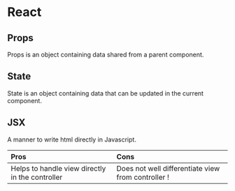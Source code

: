 # React

## Props

Props is an object containing data shared from a parent component. 

## State

State is an object containing data that can be updated in the current component.  

## JSX

A manner to write html directly in Javascript. 

| Pros | Cons |
| :--- | :--- |
| Helps to handle view directly in the controller | Does not well differentiate view from controller ! |

